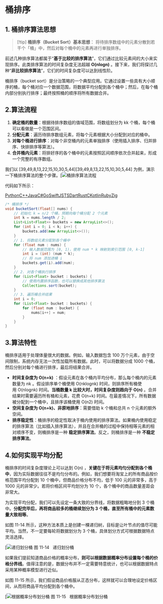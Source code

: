 # 桶排序
## 1. 桶排序算法思想

>[!tip] **桶排序（Bucket Sort）基本思想**：
将待排序数组中的元素分散到若干个「桶」中，然后对每个桶中的元素再进行单独排序。

前述几种排序算法都属于“**基于比较的排序算法**”，它们通过比较元素间的大小来实现排序。此类排序算法的时间复杂度无法超越 **O(nlog⁡n)** 。接下来，我们将探讨几种“**非比较排序算法**”，它们的时间复杂度可以达到线性阶。

桶排序（bucket sort）是分治策略的一个典型应用。它通过设置一些具有大小顺序的桶，每个桶对应一个数据范围，将数据平均分配到各个桶中；然后，在每个桶内部分别执行排序；最终按照桶的顺序将所有数据合并。

## 2.算法流程

1. **确定桶的数量**：根据待排序数组的值域范围，将数组划分为 kk 个桶，每个桶可以看做是一个范围区间。
2. **分配元素**：遍历待排序数组元素，将每个元素根据大小分配到对应的桶中。
3. **对每个桶进行排序**：对每个非空桶内的元素单独排序（使用插入排序、归并排序、快排排序等算法）。
4. **合并桶内元素**：将排好序的各个桶中的元素按照区间顺序依次合并起来，形成一个完整的有序数组。

我们以 [39,49,8,13,22,15,10,30,5,44][39,49,8,13,22,15,10,30,5,44] 为例，演示一下桶排序算法的整个步骤。[![桶排序算法流程](https://qcdn.itcharge.cn/images/20230822153701.png)

代码如下所示：

[Python](https://www.hello-algo.com/chapter_sorting/bucket_sort/#__tabbed_1_1)[C++](https://www.hello-algo.com/chapter_sorting/bucket_sort/#__tabbed_1_2)[Java](https://www.hello-algo.com/chapter_sorting/bucket_sort/#__tabbed_1_3)[C#](https://www.hello-algo.com/chapter_sorting/bucket_sort/#__tabbed_1_4)[Go](https://www.hello-algo.com/chapter_sorting/bucket_sort/#__tabbed_1_5)[Swift](https://www.hello-algo.com/chapter_sorting/bucket_sort/#__tabbed_1_6)[JS](https://www.hello-algo.com/chapter_sorting/bucket_sort/#__tabbed_1_7)[TS](https://www.hello-algo.com/chapter_sorting/bucket_sort/#__tabbed_1_8)[Dart](https://www.hello-algo.com/chapter_sorting/bucket_sort/#__tabbed_1_9)[Rust](https://www.hello-algo.com/chapter_sorting/bucket_sort/#__tabbed_1_10)[C](https://www.hello-algo.com/chapter_sorting/bucket_sort/#__tabbed_1_11)[Kotlin](https://www.hello-algo.com/chapter_sorting/bucket_sort/#__tabbed_1_12)[Ruby](https://www.hello-algo.com/chapter_sorting/bucket_sort/#__tabbed_1_13)[Zig](https://www.hello-algo.com/chapter_sorting/bucket_sort/#__tabbed_1_14)

```java
/* 桶排序 */
void bucketSort(float[] nums) {
    // 初始化 k = n/2 个桶，预期向每个桶分配 2 个元素
    int k = nums.length / 2;
    List<List<Float>> buckets = new ArrayList<>();
    for (int i = 0; i < k; i++) {
        buckets.add(new ArrayList<>());
    }
    // 1. 将数组元素分配到各个桶中
    for (float num : nums) {
        // 输入数据范围为 [0, 1)，使用 num * k 映射到索引范围 [0, k-1]
        int i = (int) (num * k);
        // 将 num 添加进桶 i
        buckets.get(i).add(num);
    }
    // 2. 对各个桶执行排序
    for (List<Float> bucket : buckets) {
        // 使用内置排序函数，也可以替换成其他排序算法
        Collections.sort(bucket);
    }
    // 3. 遍历桶合并结果
    int i = 0;
    for (List<Float> bucket : buckets) {
        for (float num : bucket) {
            nums[i++] = num;
        }
    }
}
```
## 3.算法特性

桶排序适用于处理体量很大的数据。例如，输入数据包含 100 万个元素，由于空间限制，系统内存无法一次性加载所有数据。此时，可以将数据分成 1000 个桶，然后分别对每个桶进行排序，最后将结果合并。

- **时间复杂度为 O(n+k)** ：假设元素在各个桶内平均分布，那么每个桶内的元素数量为 nk 。假设排序单个桶使用 O(nklog⁡nk) 时间，则排序所有桶使用 O(nlog⁡nk) 时间。**当桶数量 k 比较大时，时间复杂度则趋向于 O(n)** 。合并结果时需要遍历所有桶和元素，花费 O(n+k) 时间。在最差情况下，所有数据被分配到一个桶中，且排序该桶使用 O(n2) 时间。
- **空间复杂度为 O(n+k)、非原地排序**：需要借助 k 个桶和总共 n 个元素的额外空间。
- **排序稳定性**：桶排序的稳定性取决于桶内使用的排序算法。如果桶内使用稳定的排序算法（比如插入排序算法），并且在合并桶的过程中保持相等元素的相对顺序不变，则桶排序是一种 **稳定排序算法**。反之，则桶排序是一种 **不稳定排序算法**。

## 4.如何实现平均分配

桶排序的时间复杂度理论上可以达到 O(n) ，**关键在于将元素均匀分配到各个桶中**，因为实际数据往往不是均匀分布的。例如，我们想要将淘宝上的所有商品按价格范围平均分配到 10 个桶中，但商品价格分布不均，低于 100 元的非常多，高于 1000 元的非常少。若将价格区间平均划分为 10 个，各个桶中的商品数量差距会非常大。

为实现平均分配，我们可以先设定一条大致的分界线，将数据粗略地分到 3 个桶中。**分配完毕后，再将商品较多的桶继续划分为 3 个桶，直至所有桶中的元素数量大致相等**。

如图 11-14 所示，这种方法本质上是创建一棵递归树，目标是让叶节点的值尽可能平均。当然，不一定要每轮将数据划分为 3 个桶，具体划分方式可根据数据特点灵活选择。

[![递归划分桶](https://www.hello-algo.com/chapter_sorting/bucket_sort.assets/scatter_in_buckets_recursively.png)
图 11-14   递归划分桶

如果我们提前知道商品价格的概率分布，**则可以根据数据概率分布设置每个桶的价格分界线**。值得注意的是，数据分布并不一定需要特意统计，也可以根据数据特点采用某种概率模型进行近似。

如图 11-15 所示，我们假设商品价格服从正态分布，这样就可以合理地设定价格区间，从而将商品平均分配到各个桶中。

[![根据概率分布划分桶](https://www.hello-algo.com/chapter_sorting/bucket_sort.assets/scatter_in_buckets_distribution.png)
图 11-15   根据概率分布划分桶
